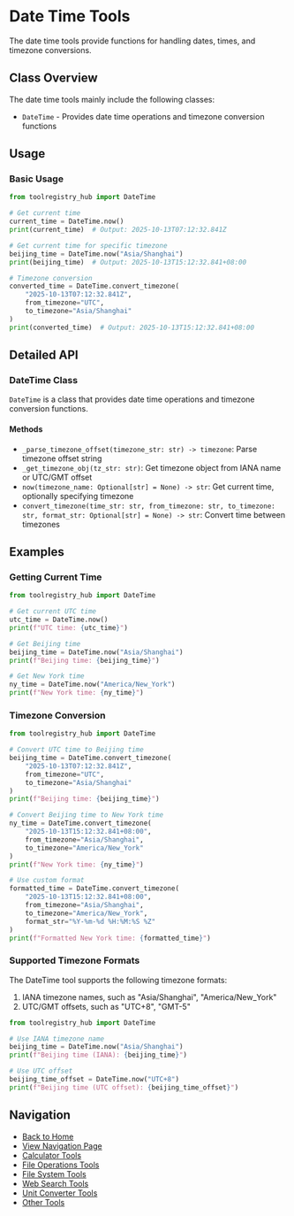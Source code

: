 # Date Time Tools

The date time tools provide functions for handling dates, times, and timezone conversions.

## Class Overview

The date time tools mainly include the following classes:

- `DateTime` - Provides date time operations and timezone conversion functions

## Usage

### Basic Usage

```python
from toolregistry_hub import DateTime

# Get current time
current_time = DateTime.now()
print(current_time)  # Output: 2025-10-13T07:12:32.841Z

# Get current time for specific timezone
beijing_time = DateTime.now("Asia/Shanghai")
print(beijing_time)  # Output: 2025-10-13T15:12:32.841+08:00

# Timezone conversion
converted_time = DateTime.convert_timezone(
    "2025-10-13T07:12:32.841Z",
    from_timezone="UTC",
    to_timezone="Asia/Shanghai"
)
print(converted_time)  # Output: 2025-10-13T15:12:32.841+08:00
```

## Detailed API

### DateTime Class

`DateTime` is a class that provides date time operations and timezone conversion functions.

#### Methods

- `_parse_timezone_offset(timezone_str: str) -> timezone`: Parse timezone offset string
- `_get_timezone_obj(tz_str: str)`: Get timezone object from IANA name or UTC/GMT offset
- `now(timezone_name: Optional[str] = None) -> str`: Get current time, optionally specifying timezone
- `convert_timezone(time_str: str, from_timezone: str, to_timezone: str, format_str: Optional[str] = None) -> str`: Convert time between timezones

## Examples

### Getting Current Time

```python
from toolregistry_hub import DateTime

# Get current UTC time
utc_time = DateTime.now()
print(f"UTC time: {utc_time}")

# Get Beijing time
beijing_time = DateTime.now("Asia/Shanghai")
print(f"Beijing time: {beijing_time}")

# Get New York time
ny_time = DateTime.now("America/New_York")
print(f"New York time: {ny_time}")
```

### Timezone Conversion

```python
from toolregistry_hub import DateTime

# Convert UTC time to Beijing time
beijing_time = DateTime.convert_timezone(
    "2025-10-13T07:12:32.841Z",
    from_timezone="UTC",
    to_timezone="Asia/Shanghai"
)
print(f"Beijing time: {beijing_time}")

# Convert Beijing time to New York time
ny_time = DateTime.convert_timezone(
    "2025-10-13T15:12:32.841+08:00",
    from_timezone="Asia/Shanghai",
    to_timezone="America/New_York"
)
print(f"New York time: {ny_time}")

# Use custom format
formatted_time = DateTime.convert_timezone(
    "2025-10-13T15:12:32.841+08:00",
    from_timezone="Asia/Shanghai",
    to_timezone="America/New_York",
    format_str="%Y-%m-%d %H:%M:%S %Z"
)
print(f"Formatted New York time: {formatted_time}")
```

### Supported Timezone Formats

The DateTime tool supports the following timezone formats:

1. IANA timezone names, such as "Asia/Shanghai", "America/New_York"
2. UTC/GMT offsets, such as "UTC+8", "GMT-5"

```python
from toolregistry_hub import DateTime

# Use IANA timezone name
beijing_time = DateTime.now("Asia/Shanghai")
print(f"Beijing time (IANA): {beijing_time}")

# Use UTC offset
beijing_time_offset = DateTime.now("UTC+8")
print(f"Beijing time (UTC offset): {beijing_time_offset}")
```

## Navigation

- [Back to Home](../readme_en.md)
- [View Navigation Page](navigation.md)
- [Calculator Tools](calculator.md)
- [File Operations Tools](file_ops.md)
- [File System Tools](filesystem.md)
- [Web Search Tools](websearch/index.md)
- [Unit Converter Tools](unit_converter.md)
- [Other Tools](other_tools.md)
